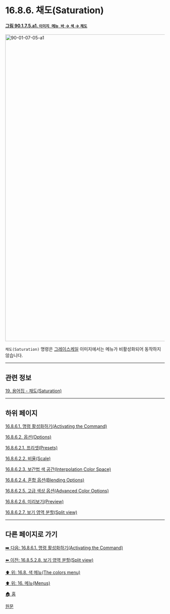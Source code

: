 # 16.8.6. 채도(Saturation)

<a id="90-01-07-05-a1"></a>

#### [그림 90.1.7.5.a1. `이미지 메뉴 바` → `색` → `채도`](./90-01-07-05-saturation.md#90-01-07-05-a1)
<img width="916" height="970" alt="90-01-07-05-a1" src="https://github.com/user-attachments/assets/fe1cd062-7cec-420f-b9d3-2502345ba786" />

`채도(Saturation)` 명령은 [그레이스케일](./19-glossaryx-color_mode_grayscale.md) 이미지에서는 메뉴가 비활성화되어 동작하지 않습니다.

***

## 관련 정보

[19. 용어집 - 채도(Saturation)](./19-glossaryx-saturation.md)

***

## 하위 페이지

[16.8.6.1. 명령 활성화하기(Activating the Command)](./16-08-06-01-activating_the_command.md)

[16.8.6.2. 옵션(Options)](./16-08-06-02-00-options.md)

[16.8.6.2.1. 프리셋(Presets)](./16-08-06-02-01-presets.md)

[16.8.6.2.2. 비율(Scale)](./16-08-06-02-02-scale.md)

[16.8.6.2.3. 보간법 색 공간(Interpolation Color Space)](./16-08-06-02-03-interpolation_color_space.md)

[16.8.6.2.4. 혼합 옵션(Blending Options)](./16-08-06-02-04-blending_options.md)

[16.8.6.2.5. 고급 색상 옵션(Advanced Color Options)](./16-08-06-02-05-advanced_color_options.md)

[16.8.6.2.6. 미리보기(Preview)](./16-08-06-02-06-preview.md)

[16.8.6.2.7. 보기 영역 분할(Split view)](./16-08-06-02-07-split_view.md)

***

## 다른 페이지로 가기

[➡️ 다음: 16.8.6.1. 명령 활성화하기(Activating the Command)](./16-08-06-01-activating_the_command.md)

[⬅️ 이전: 16.8.5.2.8. 보기 영역 분할(Split view)](./16-08-05-02-08-split_view.md)

[⬆️ 위: 16.8. 색 메뉴(The colors menu)](./16-08-00-the-colors-menu.md)

[⬆️ 위: 16. 메뉴(Menus)](./16-00-menus.md)

[🏠 홈](./00-home.md)

[원문](https://docs.gimp.org/2.10/ko/gimp-filter-saturation.html)